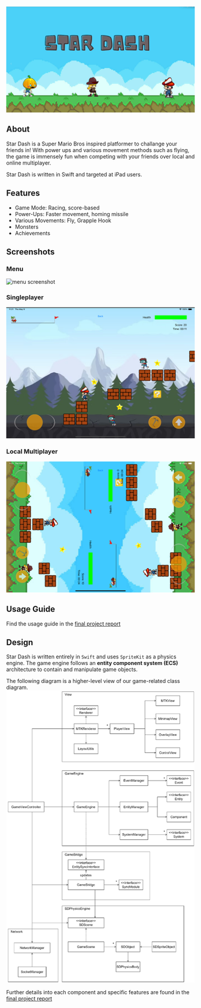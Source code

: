 ![promotion image](./docs/assets/promotion_image.png)

## About
Star Dash is a Super Mario Bros inspired platformer to challange your friends in! With power ups and various movement methods such as flying, the game is immensely fun when competing with your friends over local and online multiplayer.

Star Dash is written in Swift and targeted at iPad users.

## Features
- Game Mode: Racing, score-based 
- Power-Ups: Faster movement, homing missile
- Various Movements: Fly, Grapple Hook
- Monsters
- Achievements

## Screenshots
 
### Menu
![menu screenshot](./docs/assets/menu.png)

### Singleplayer
![singleplayer screenshot](./docs/assets/single.png)

### Local Multiplayer
![multiplayer screenshot](./docs/assets/local_multiplayer.png)

## Usage Guide

Find the usage guide in the [final project report](./docs/StarDash_Final%20Project%20Report.pdf)

## Design

Star Dash is written entirely in `Swift` and uses `SpriteKit` as a physics engine. The game engine follows an **entity component system (ECS)** architecture to contain and manipulate game objects. 

The following diagram is a higher-level view of our game-related class diagram.
![Game Class Diagram](./docs/assets/game-class-diagram.png)

Further details into each component and specific features are found in the [final project report](./docs/StarDash_Final%20Project%20Report.pdf)
